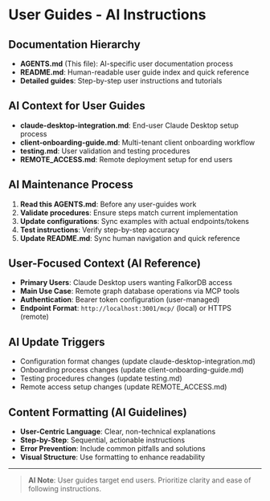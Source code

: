 # User Guides - AI Instructions

## Documentation Hierarchy
- **AGENTS.md** (This file): AI-specific user documentation process
- **README.md**: Human-readable user guide index and quick reference
- **Detailed guides**: Step-by-step user instructions and tutorials

## AI Context for User Guides
- **claude-desktop-integration.md**: End-user Claude Desktop setup process
- **client-onboarding-guide.md**: Multi-tenant client onboarding workflow
- **testing.md**: User validation and testing procedures
- **REMOTE_ACCESS.md**: Remote deployment setup for end users

## AI Maintenance Process
1. **Read this AGENTS.md**: Before any user-guides work
2. **Validate procedures**: Ensure steps match current implementation
3. **Update configurations**: Sync examples with actual endpoints/tokens
4. **Test instructions**: Verify step-by-step accuracy
5. **Update README.md**: Sync human navigation and quick reference

## User-Focused Context (AI Reference)
- **Primary Users**: Claude Desktop users wanting FalkorDB access
- **Main Use Case**: Remote graph database operations via MCP tools
- **Authentication**: Bearer token configuration (user-managed)
- **Endpoint Format**: `http://localhost:3001/mcp/` (local) or HTTPS (remote)

## AI Update Triggers
- Configuration format changes (update claude-desktop-integration.md)
- Onboarding process changes (update client-onboarding-guide.md)
- Testing procedures changes (update testing.md)
- Remote access setup changes (update REMOTE_ACCESS.md)

## Content Formatting (AI Guidelines)
- **User-Centric Language**: Clear, non-technical explanations
- **Step-by-Step**: Sequential, actionable instructions
- **Error Prevention**: Include common pitfalls and solutions
- **Visual Structure**: Use formatting to enhance readability

---

> **AI Note**: User guides target end users. Prioritize clarity and ease of following instructions.